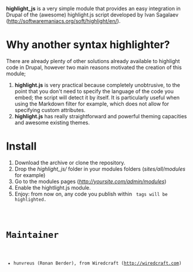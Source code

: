 **highlight_js** is a very simple module that provides an easy integration in Drupal of the (awesome) highlight.js script developed by Ivan Sagalaev (http://softwaremaniacs.org/soft/highlight/en/).

# Why another syntax highlighter?

There are already plenty of other solutions already available to highlight code in Drupal, however two main reasons motivated the creation of this module;

1. **highlight.js** is very practical because completely unobtrusive, to the point that you don't need to specify the language of the code you embed; the script will detect it by itself. It is particularly useful when using the Markdown filter for example, which does not allow for specifying custom attributes.
1. **highlight.js** has really straightforward and powerful theming capacities and awesome existing themes.

# Install

1. Download the archive or clone the repository.
1. Drop the *highlight_js/* folder in your modules folders (*sites/all/modules* for example)
1. Go to the modules pages (*http://yoursite.com/admin/modules*)
1. Enable the hightlight.js module.
1. Enjoy: from now on, any code you publish within <code> tags will be highlighted.

# Maintainer

- hunvreus (Ronan Berder), from Wiredcraft (http://wiredcraft.com)